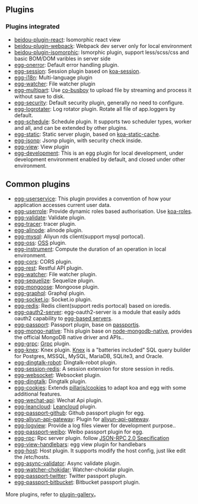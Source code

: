 Plugins
---

### Plugins integrated  
- [beidou-plugin-react](https://github.com/alibaba/beidou/tree/master/packages/beidou-plugin-react): Isomorphic react view 
- [beidou-plugin-webpack](https://github.com/alibaba/beidou/tree/master/packages/beidou-plugin-webpack): Webpack dev server only for local environment 
- [beidou-plugin-isomorphic](https://github.com/alibaba/beidou/tree/master/packages/beidou-plugin-isomorphic): Ismorphic plugin, support less/scss/css and basic BOM/DOM varibles in server side
- [egg-onerror](https://github.com/eggjs/egg-onerror): Default error handling plugin.
- [egg-session](https://github.com/eggjs/egg-session): Session plugin based on [koa-session](https://github.com/koajs/session). 
- [egg-i18n](https://github.com/eggjs/egg-i18n): Multi-language plugin
- [egg-watcher](https://github.com/eggjs/egg-watcher): File watcher plugin
- [egg-multipart](https://github.com/eggjs/egg-multipart): Use [co-busboy](https://github.com/cojs/busboy) to upload file by streaming and process it without save to disk.
- [egg-security](https://github.com/eggjs/egg-security): Default security plugin, generally no need to configure.
- [egg-logrotater](https://github.com/eggjs/egg-logrotater): Log rotator plugin. Rotate all file of app.loggers by default.
- [egg-schedule](https://github.com/eggjs/egg-schedule): Schedule plugin. It supports two scheduler types, worker and all, and can be extended by other plugins.
- [egg-static](https://github.com/eggjs/egg-static): Static server plugin, based on [koa-static-cache](https://github.com/koajs/static-cache).
- [egg-jsonp](https://github.com/eggjs/egg-jsonp): Jsonp plugin, with security check inside.
- [egg-view](https://github.com/eggjs/egg-view): View plugin
- [egg-development](https://github.com/eggjs/egg-development): This is an egg plugin for local development, under development environment enabled by default, and closed under other environment. 

## Common plugins
- [egg-userservice](https://github.com/eggjs/egg-userservice): This plugin provides a convention of how your application accesses current user data. 
- [egg-userrole](https://github.com/eggjs/egg-userrole): Provide dynamic roles based authorisation. Use [koa-roles](https://github.com/koajs/koa-roles).  
- [egg-validate](https://github.com/eggjs/egg-validate): Validate plugin.  
- [egg-tracer](https://github.com/eggjs/egg-tracer): tracer plugin.  
- [egg-alinode](https://github.com/eggjs/egg-alinode): alinode plugin.
- [egg-mysql](https://github.com/eggjs/egg-mysql): Aliyun rds client(support mysql portocal).
- [egg-oss](https://github.com/eggjs/egg-oss): [OSS](https://cn.aliyun.com/product/oss) plugin.
- [egg-instrument](https://github.com/eggjs/egg-instrument): Compute the duration of an operation in local environment.  
- [egg-cors](https://github.com/eggjs/egg-cors): CORS plugin.  
- [egg-rest](https://github.com/eggjs/egg-rest): Restful API plugin. 
- [egg-watcher](https://github.com/eggjs/egg-watcher): File watcher plugin.   
- [egg-sequelize](https://github.com/eggjs/egg-sequelize): Sequelize plugin.   
- [egg-mongoose](https://github.com/eggjs/egg-mongoose): Mongoose plugin.   
- [egg-graphql](https://github.com/eggjs/egg-graphql): Graphql plugin.   
- [egg-socket.io](https://github.com/eggjs/egg-socket.io): Socket.io plugin.   
- [egg-redis](https://github.com/eggjs/egg-redis): Redis client(support redis portocal) based on ioredis.   
- [egg-oauth2-server](https://github.com/Azard/egg-oauth2-server): egg-oauth2-server is a module that easily adds oauth2 capability to [egg-based servers](https://github.com/eggjs/egg).
- [egg-passport](https://github.com/eggjs/egg-passport): Passport plugin, base on [passportjs](http://www.passportjs.org/).
- [egg-mongo-native](https://github.com/brickyang/egg-mongo-native): This plugin base on [node-mongodb-native](https://github.com/mongodb/node-mongodb-native), provides the official MongoDB native driver and APIs..
- [egg-grpc](https://github.com/eggjs/egg-grpc): [Grpc](http://www.grpc.io/) plugin.
- [egg-knex](https://github.com/eggjs/egg-knex): Knex plugin. [Knex](https://github.com/tgriesser/knex) is a "batteries included" SQL query builder for Postgres, MSSQL, MySQL, MariaDB, SQLite3, and Oracle.
- [egg-dingtalk-robot](https://github.com/eggjs/egg-dingtalk-robot): Dingtalk-robot plugin.
- [egg-session-redis](https://github.com/eggjs/egg-session-redis): A session extension for store session in redis.
- [egg-websocket](https://github.com/eggjs/egg-websocket): Websocket plugin.
- [egg-dingtalk](https://github.com/eggjs/egg-dingtalk): Dingtalk plugin.
- [egg-cookies](https://github.com/eggjs/egg-cookies): Extends [pillarjs/cookies](https://github.com/pillarjs/cookies) to adapt koa and egg with some additional features.
- [egg-wechat-api](https://github.com/eggjs/egg-wechat-api): Wechat Api plugin.
- [egg-leancloud](https://github.com/eggjs/egg-leancloud): [Leancloud](https://leancloud.cn/) plugin.
- [egg-passport-github](https://github.com/eggjs/egg-passport-github): Github passport plugin for egg.
- [egg-aliyun-api-gateway](https://github.com/eggjs/egg-aliyun-api-gateway): Plugin for [aliyun-api-gateway](https://www.aliyun.com/product/apigateway).
- [egg-logview](https://github.com/eggjs/egg-logview): Provide a log files viewer for development purpose..
- [egg-passport-weibo](https://github.com/eggjs/egg-passport-weibo): Weibo passport plugin for egg.
- [egg-rpc](https://github.com/eggjs/egg-rpc): Rpc server plugin. follow [JSON-RPC 2.0 Specification](http://www.jsonrpc.org/specification)
- [egg-view-handlebars](https://github.com/eggjs/egg-view-handlebars): egg view plugin for handlebars
- [egg-host](https://github.com/eggjs/egg-host): Host plugin. It supports modify the host config, just like edit the /etc/hosts.
- [egg-async-validator](https://github.com/eggjs/egg-async-validator): Async validate plugin.
- [egg-watcher-chokidar](https://github.com/eggjs/egg-watcher-chokidar): Watcher-chokidar plugin.
- [egg-passport-twitter](https://github.com/eggjs/egg-passport-twitter): Twitter passport plugin.
- [egg-passport-bitbucket](https://github.com/eggjs/egg-passport-bitbucket): Bitbucket passport plugin.


More plugins, refer to [plugin-gallery](https://github.com/search?q=topic%3Aegg-plugin&type=Repositories)。